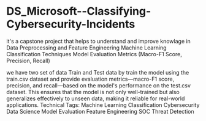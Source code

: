 # DS_Microsoft--Classifying-Cybersecurity-Incidents
it's a capstone project that helps to understand and improve knowlage in Data Preprocessing and Feature Engineering
Machine Learning Classification Techniques
Model Evaluation Metrics (Macro-F1 Score, Precision, Recall)

we have two set of data Train and Test data by train the model using the train.csv dataset and provide evaluation metrics—macro-F1 score, precision, and recall—based on the model's performance on the test.csv dataset. This ensures that the model is not only well-trained but also generalizes effectively to unseen data, making it reliable for real-world applications.
Technical Tags:
Machine Learning
Classification
Cybersecurity
Data Science
Model Evaluation
Feature Engineering
SOC
Threat Detection
